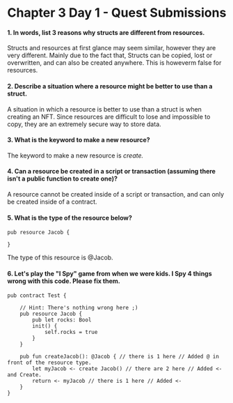# Chapter 3 Day 1 - Quest Submissions

#### 1. In words, list 3 reasons why structs are different from resources.

Structs and resources at first glance may seem similar, however they are very different. Mainly due to the fact that, Structs can be copied, lost or overwritten, and can also be created anywhere. This is howeverm false for resources. 

#### 2. Describe a situation where a resource might be better to use than a struct.

A situation in which a resource is better to use than a struct is when creating an NFT. Since resources are difficult to lose and impossible to copy, they are an extremely secure way to store data.  

#### 3. What is the keyword to make a new resource?

The keyword to make a new resource is _create._

#### 4. Can a resource be created in a script or transaction (assuming there isn't a public function to create one)?

A resource cannot be created inside of a script or transaction, and can only be created inside of a contract. 

#### 5. What is the type of the resource below?
```Cadence
pub resource Jacob {

}
```
The type of this resource is @Jacob.

#### 6. Let's play the "I Spy" game from when we were kids. I Spy 4 things wrong with this code. Please fix them.
```Cadence
pub contract Test {

    // Hint: There's nothing wrong here ;)
    pub resource Jacob {
        pub let rocks: Bool
        init() {
            self.rocks = true
        }
    }

    pub fun createJacob(): @Jacob { // there is 1 here // Added @ in front of the resource type. 
        let myJacob <- create Jacob() // there are 2 here // Added <- and Create. 
        return <- myJacob // there is 1 here // Added <-
    }
}
```


